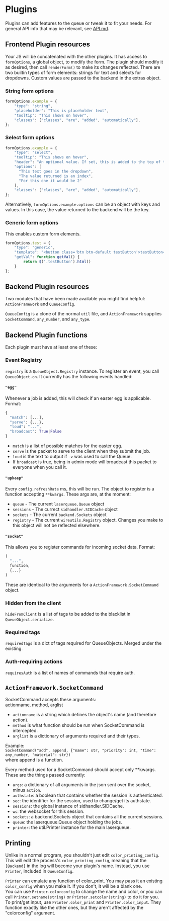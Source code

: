 # Plugins
Plugins can add features to the queue or tweak it to fit your needs. For general API info that may be relevant, see [API.md](../API.md).

## Frontend Plugin resources
Your JS will be concatenated with the other plugins. It has access to `formOptions`, a global object, to modify the form. The plugin should modify it as desired, then call `renderForm()` to make its changes reflected. There are two builtin types of form elements: strings for text and selects for dropdowns. Custom values are passed to the backend in the extras object.

### String form options
```js
formOptions.example = {
    "type": "string",
    "placeholder": "This is placeholder text",
    "tooltip": "This shows on hover",
    "classes": ["classes", "are", "added", "automatically"],
};
```

### Select form options
```js
formOptions.example = {
    "type": "select",
    "tooltip": "This shows on hover",
    "header": "An optional value. If set, this is added to the top of the dropdown, disabled but selected.",
    "options": [
      "This text goes in the dropdown",
      "The value returned is an index",
      "For this one it would be 2"
    ],
    "classes": ["classes", "are", "added", "automatically"],
};
```

Alternatively, `formOptions.example.options` can be an object with keys and values. In this case, the value returned to the backend will be the key.

### Generic form options
This enables custom form elements.
```js
formOptions.test = {
	"type": "generic",
	"template": "<button class='btn btn-default testButton'>testButton</button>",
	"getVal": function getVal() {
		return $('.testButton').html()
	}
};
```

## Backend Plugin resources
Two modules that have been made available you might find helpful:  
`ActionFramework` and `QueueConfig`.

`QueueConfig` is a clone of the normal `util` file, and `ActionFramework` supplies `SocketCommand`, `any_number`, and `any_type`.  

## Backend Plugin functions
Each plugin must have at least one of these:
### Event Registry
`registry` is a `QueueObject.Registry` instance. To register an event, you call `QueueObject.on`. It currently has the following events handled:

#### `"egg"`
Whenever a job is added, this will check if an easter egg is applicable.  
Format:
```python
{
  "match": [...],
  "serve": {...},
  "loud": "...",
  "broadcast": True|False
}
```
* `match` is a list of possible matches for the easter egg.  
* `serve` is the packet to serve to the client when they submit the job.  
* `loud` is the text to output if `-v` was used to call the Queue.  
* If `broadcast` is true, being in admin mode will broadcast this packet to everyone when you call it.

#### `"upkeep"`
Every `config.refreshRate` ms, this will be run. The object to register is a function accepting `**kwargs`. These args are, at the moment:
* `queue` - The current `laserqueue.Queue` object
* `sessions` - The currect `sidhandler.SIDCache` object
* `sockets` - The current `backend.Sockets` object
* `registry` - The current `wireutils.Registry` object. Changes you make to this object will not be reflected elsewhere.

#### `"socket"`
This allows you to register commands for incoming socket data.
Format:
```python
(
  "...",
  function,
  {...}
)
```
These are identical to the arguments for a `ActionFramework.SocketCommand` object.

### Hidden from the client
`hideFromClient` is a list of tags to be added to the blacklist in `QueueObject.serialize`.

### Required tags
`requiredTags` is a dict of tags required for QueueObjects. Merged under the existing.

### Auth-requiring actions
`requiresAuth` is a list of names of commands that require auth.

## `ActionFramework.SocketCommand`
SocketCommand accepts these arguments:  
actionname, method, arglist
* `actionname` is a string which defines the object's name (and therefore action).
* `method` is what function should be run when SocketCommand is intercepted.
* `arglist` is a dictionary of arguments required and their types.

Example:  
`SocketCommand("add", append, {"name": str, "priority": int, "time": any_number, "material": str})`  
where append is a function.  

Every method used for a SocketCommand should accept only **kwargs. These are the things passed currently:
* `args`: a dictionary of all arguments in the json sent over the socket, minus `action`.
* `authstate`: a boolean that contains whether the session is authenticated.
* `sec`: the identifier for the session, used to change/get its authstate.
* `sessions`: the global instance of sidhandler.SIDCache.
* `ws`: the websocket for this session.
* `sockets`: a backend.Sockets object that contains all the current sessions.
* `queue`: the laserqueue.Queue object holding the jobs.
* `printer`: the util.Printer instance for the main laserqueue.

## Printing
Unlike in a normal program, you shouldn't just edit `color_printing_config`. This will edit the process's `color_printing_config`, meaning that the `[Backend]` in the log will become your plugin's name. Instead, you use `Printer`, included in `QueueConfig`.  

`Printer` can emulate any function of color_print. You may pass it an existing `color_config` when you make it. If you don't, it will be a blank one.  
You can use `Printer.colorconfig` to change the name and color, or you can call `Printer.setname(string)` or `Printer.setcolor(string)` to do it for you.  
To print/get input, use `Printer.color_print` and `Printer.color_input`. They function exactly like the other ones, but they aren't affected by the "colorconfig" argument.
